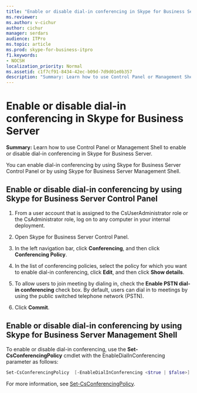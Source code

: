 ```yaml
---
title: "Enable or disable dial-in conferencing in Skype for Business Server"
ms.reviewer: 
ms.author: v-cichur
author: cichur
manager: serdars
audience: ITPro
ms.topic: article
ms.prod: skype-for-business-itpro
f1.keywords:
- NOCSH
localization_priority: Normal
ms.assetid: c1f7cf91-8434-42ec-b09d-7d9d01e0b357
description: "Summary: Learn how to use Control Panel or Management Shell to enable or disable dial-in conferencing in Skype for Business Server."
---
```


# Enable or disable dial-in conferencing in Skype for Business Server
 
**Summary:** Learn how to use Control Panel or Management Shell to enable or disable dial-in conferencing in Skype for Business Server.
  
You can enable dial-in conferencing by using Skype for Business Server Control Panel or by using Skype for Business Server Management Shell.
  
## Enable or disable dial-in conferencing by using Skype for Business Server Control Panel

1. From a user account that is assigned to the CsUserAdministrator role or the CsAdministrator role, log on to any computer in your internal deployment.
    
2.  Open Skype for Business Server Control Panel.
    
3. In the left navigation bar, click **Conferencing**, and then click **Conferencing Policy**.
    
4. In the list of conferencing policies, select the policy for which you want to enable dial-in conferencing, click **Edit**, and then click **Show details**. 
    
5. To allow users to join meeting by dialing in, check the **Enable PSTN dial-in conferencing** check box. By default, users can dial in to meetings by using the public switched telephone network (PSTN).
    
6. Click **Commit**. 
    
## Enable or disable dial-in conferencing by using Skype for Business Server Management Shell

To enable or disable dial-in conferencing, use the **Set-CsConferencingPolicy** cmdlet with the EnableDialInConferencing parameter as follows:
  
```PowerShell
Set-CsConferencingPolicy  [-EnableDialInConferencing <$true | $false>] 
```

For more information, see [Set-CsConferencingPolicy](https://docs.microsoft.com/powershell/module/skype/set-csconferencingpolicy?view=skype-ps).
  

